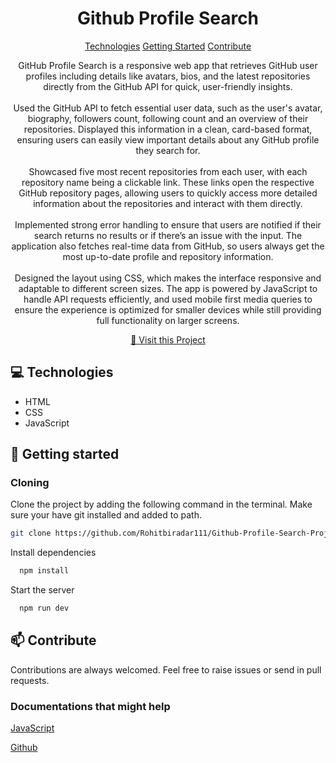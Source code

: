
<h1 align="center" style="font-weight: bold;">Github Profile Search</h1>

<p align="center">
<a href="#technologies">Technologies</a>
<a href="#started">Getting Started</a>
<a href="#contribute">Contribute</a> 
</p>


<p align="center">
GitHub Profile Search is a responsive web app that retrieves GitHub user profiles including details like avatars, bios, and the latest repositories directly from the GitHub API for quick, user-friendly insights.
<br>
<br>
Used the GitHub API to fetch essential user data, such as the user's avatar, biography, followers count, following count and an overview of their repositories. Displayed this information in a clean, card-based format, ensuring users can easily view important details about any GitHub profile they search for.
<br>
<br>
Showcased five most recent repositories from each user, with each repository name being a clickable link. These links open the respective GitHub repository pages, allowing users to quickly access more detailed information about the repositories and interact with them directly.
<br>
<br>
Implemented strong error handling to ensure that users are notified if their search returns no results or if there’s an issue with the input. The application also fetches real-time data from GitHub, so users always get the most up-to-date profile and repository information.
<br>
<br>
Designed the layout using CSS, which makes the interface responsive and adaptable to different screen sizes. The app is powered by JavaScript to handle API requests efficiently, and used mobile first media queries to ensure the experience is optimized for smaller devices while still providing full functionality on larger screens.
</p>


<p align="center">
<a href="https://rohitbiradar111.github.io/Github-Profile-Search-Project/">📱 Visit this Project</a>
</p>

<h2 id="technologies">💻 Technologies</h2>

- HTML
- CSS
- JavaScript

<h2 id="started">🚀 Getting started</h2>

 

<h3>Cloning</h3>

Clone the project by adding the following command in the terminal.
Make sure your have git installed and added to path.

```bash
git clone https://github.com/Rohitbiradar111/Github-Profile-Search-Project.git
```
Install dependencies

```bash
  npm install
```

Start the server

```bash
  npm run dev
```

<h2 id="contribute">📫 Contribute</h2>

Contributions are always welcomed. Feel free to raise issues or send in pull requests.

<h3>Documentations that might help</h3>

[JavaScript](https://developer.mozilla.org/en-US/docs/Web/JavaScript)

[Github](https://docs.github.com/en)

